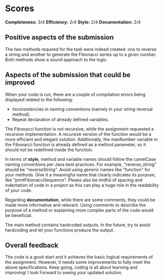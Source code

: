 # Scores

**Completeness:** 3/4
**Efficiency:** 2/4
**Style:** 2/4
**Documentation:** 2/4

## Positive aspects of the submission

The two methods required for the task were indeed created: one to reverse a string and another to generate the Fibonacci series up to a given number.
Both methods show a sound approach to the logic.

## Aspects of the submission that could be improved

When your code is run, there are a couple of compilation errors being displayed related to the following:

- Inconsistencies in naming conventions (namely in your string reversal method).
- Repeat declaration of already defined variables.

The Fibonacci function is not recursive, while the assignment requested a recursive implementation. A recursive version of the function would be a more efficient and elegant solution.
Additionally, the maxNumber variable in the Fibonacci function is already defined as a method parameter, so it should not be redefined inside the function.

In terms of **style**, method and variable names should follow the camelCase naming conventions per Java best practices. For example,
"reverse_string" should be "reverseString". Avoid using generic names like "function" for your methods. Give it a meaningful name that clearly indicates its purpose, like "printFibonacciSequence".
Please also be midful of spacing and indentation of code in a project as this can play a huge role in the readability of your code.

Regarding **documentation**, while there are some comments, they could be made more informative and relevant.
Using comments to describe the purpose of a method or explaining more complex parts of the code would be beneficial.

The main method contains hardcoded outputs. In the future, try to avoid hardcoding and let your functions produce the output.

## Overall feedback

The code is a good start and it achieves the basic logical requirements of the assignment. However, it needs some improvements to fully meet the above specifications. Keep going, coding is all about learning and improving! I look Forward to seeing your updated solution.
